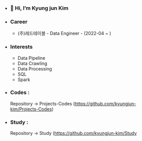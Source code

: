 - ### 👋 Hi, I’m Kyung jun Kim
- ### Career
  - (주)레드테이블 - Data Engineer - (2022-04 ~ )

- ### Interests
  - Data Pipeline
  - Data Crawling
  - Data Processing
  - SQL
  - Spark

- ### Codes :
  Repository -> Projects-Codes (https://github.com/kyungjun-kim/Projects-Codes) 
 
- ### Study :
  Repository -> Study (https://github.com/kyungjun-kim/Study
 
<!---
kyungjun-kim/kyungjun-kim is a ✨ special ✨ repository because its `README.md` (this file) appears on your GitHub profile.
You can click the Preview link to take a look at your changes.
--->
